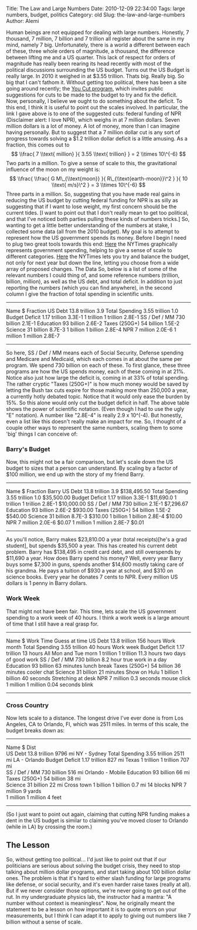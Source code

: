 Title: The Law and Large Numbers
Date: 2010-12-09 22:34:00
Tags: large numbers, budget, politics
Category: old
Slug: the-law-and-large-numbers
Author: Alemi


Human beings are not equipped for dealing with large numbers. Honestly,
7 thousand, 7 million, 7 billion and 7 trillion all register about the
same in my mind, namely 7 big. Unfortunately, there is a world a
different between each of these, three whole orders of magnitude, a
thousand, the difference between lifting me and a US quarter. This lack
of respect for orders of magnitude has really been rearing its head
recently with most of the political discussions surrounding the US
budget. Turns out the US Budget is really large. In 2010 it weighed in
at $3.55 trillion. Thats big. Really big. So big that I can't fathom it.
Without getting too political, there has been a site going around
recently; the [You Cut
program](http://republicanwhip.house.gov/YouCut/week13.htm), which
invites public suggestions for cuts to be made to the budget to try and
fix the deficit. Now, personally, I believe we ought to do something
about the deficit. To this end, I think it is useful to point out the
scales involved. In particular, the link I gave above is to one of the
suggested cuts: federal funding of NPR (Disclaimer alert: I love NPR),
which weighs in at 7 million dollars. Seven million dollars is a lot of
money. A lot of money, more than I can imagine having personally. But to
suggest that a 7 million dollar cut is any sort of progress towards
solving a $1.2 trillion dollar deficit is a little amusing. As a
fraction, this comes out to $$ \\frac{ 7 \\text{ million} }{ 3.55
\\text{ trillion} } = 2 \\times 10\^{-6} $$ Two parts in a million. To
give a sense of scale to this, the gravitational influence of the moon
on my weight is: $$ \\frac{ \\frac{ G M\_{\\text{moon}} }{
R\_{\\text{earth-moon}}\^2 } }{ 10 \\text{ m/s}\^2 } = 3 \\times
10\^{-6} $$ Three parts in a million. So, suggesting that you have made
real gains in reducing the US budget by cutting federal funding for NPR
is as silly as suggesting that if I want to lose weight, my first
concern should be the current tides. [I want to point out that I don't
really mean to get too political, and that I've noticed both parties
pulling these kinds of numbers tricks.] So, wanting to get a little
better understanding of the numbers at stake, I collected some data (all
from the 2010 budget). My goal is to attempt to represent how the US
government spends its money. Before I begin I need to plug two great
tools towards this end:
[Here](http://www.nytimes.com/interactive/2010/02/01/us/budget.html) the
NYTimes graphically represents government spending, helping to give a
sense of scale to different categories.
[Here](http://www.nytimes.com/interactive/2010/11/13/weekinreview/deficits-graphic.html)
the NYTimes lets you try and balance the budget, not only for next year
but down the line, letting you choose from a wide array of proposed
changes. The Data So, below is a list of some of the relevant numbers I
could thing of, and some reference numbers (trillion, billion, million),
as well as the US debt, and total deficit. In addition to just reporting
the numbers (which you can find anywhere), in the second column I give
the fraction of total spending in scientific units.

  ---------------- --------------- ----------
  Name             $               Fraction
  US Debt          13.8 trillion   3.9
  Total Spending   3.55 trillion   1.0
  Budget Deficit   1.17 trillion   3.3E-1
  1 trillion       1 trillion      2.8E-1
  SS / Def / MM    730 billion     2.1E-1
  Education        93 billion      2.6E-2
  Taxes (250G+)    54 billion      1.5E-2
  Science          31 billion      8.7E-3
  1 billion        1 billion       2.8E-4
  NPR              7 million       2.0E-6
  1 million        1 million       2.8E-7
  ---------------- --------------- ----------

So here, SS / Def / MM means each of Social Security, Defense spending
and Medicare and Medicaid, which each comes in at about the same per
program. We spend 730 billion on each of these. To first glance, these
three programs are how the US spends money, each of these coming in at
21%. Notice also just how large the deficit is, coming in at 33% of
total spending. The rather cryptic "Taxes (250G+)" is how much money
would be saved by letting the Bush tax cuts expire for those making more
than 250,000 a year, a currently hotly debated topic. Notice that it
would only ease the burden by 15%. So this alone would only cut the
budget deficit in half. The above table shows the power of scientific
notation. (Even though I had to use the ugly "E" notation). A number
like "2.8E-4" is really 2.9 x 10\^(-4). But honestly, even a list like
this doesn't really make an impact for me. So, I thought of a couple
other ways to represent the same numbers, scaling them to some 'big'
things I can conceive of:

### Barry's Budget

Now, this might not be a fair comparison, but let's scale down the US
budget to sizes that a person can understand. By scaling by a factor of
$100 million, we end up with the story of my friend Barry.

  ---------------- --------------- ---------- -------------
  Name             $               Fraction   Barry
  US Debt          13.8 trillion   3.9        $138,495.50
  Total Spending   3.55 trillion   1.0        $35,500.00
  Budget Deficit   1.17 trillion   3.3E-1     $11,690.0
  1 trillion       1 trillion      2.8E-1     $10,000.00
  SS / Def / MM    730 billion     2.1E-1     $7,296.67
  Education        93 billion      2.6E-2     $930.00
  Taxes (250G+)    54 billion      1.5E-2     $540.00
  Science          31 billion      8.7E-3     $310.00
  1 billion        1 billion       2.8E-4     $10.00
  NPR              7 million       2.0E-6     $0.07
  1 million        1 million       2.8E-7     $0.01
  ---------------- --------------- ---------- -------------

As you'll notice, Barry makes $23,810.00 a year (total receipts)[he's a
grad student], but spends $35,500 a year. This has created his current
debt problem. Barry has $138,495 in credit card debt, and still
overspends by $11,690 a year. How does Barry spend his money? Well,
every year Barry buys some $7,300 in guns, spends another $14,600 mostly
taking care of his grandma. He pays a tuition of $930 a year at school,
and $310 on science books. Every year he donates 7 cents to NPR. Every
million US dollars is 1 penny in Barry dollars.

### Work Week

That might not have been fair. This time, lets scale the US government
spending to a work week of 40 hours. I think a work week is a large
amount of time that I still have a real grasp for.

  ---------------- --------------- -------------- -----------------------
  Name             $               Work Time      Guess at time
  US Debt          13.8 trillion   156 hours      Work month
  Total Spending   3.55 trillion   40 hours       Work week
  Budget Deficit   1.17 trillion   13 hours       All Mon and Tue morn
  1 trillion       1 trillion      11.3 hours     two days of good work
  SS / Def / MM    730 billion     8.2 hour       true work in a day
  Education        93 billion      63 minutes     lunch break
  Taxes (250G+)    54 billion      36 minutes     cooler chat
  Science          31 billion      21 minutes     Show on Hulu
  1 billion        1 billion       40 seconds     Stretching at desk
  NPR              7 million       0.3 seconds    mouse click
  1 million        1 million       0.04 seconds   blink
  ---------------- --------------- -------------- -----------------------

### Cross Country

Now lets scale to a distance. The longest drive I've ever done is from
Los Angeles, CA to Orlando, Fl, which was 2511 miles. In terms of this
scale, the budget breaks down as:

  ---------------- --------------- --------- ------------------
  Name             $               Dist      
  US Debt          13.8 trillion   9796 mi   NY - Sydney
  Total Spending   3.55 trillion   2511 mi   LA - Orlando
  Budget Deficit   1.17 trillion   827 mi    Texas
  1 trillion       1 trillion      707 mi    
  SS / Def / MM    730 billion     516 mi    Orlando - Mobile
  Education        93 billion      66 mi     
  Taxes (250G+)    54 billion      38 mi     
  Science          31 billion      22 mi     Cross town
  1 billion        1 billion       0.7 mi    14 blocks
  NPR              7 million       9 yards   
  1 million        1 million       4 feet    
  ---------------- --------------- --------- ------------------

(So I just want to point out again, claiming that cutting NPR funding
makes a dent in the US budget is similar to claiming you've moved closer
to Orlando (while in LA) by crossing the room.)

The Lesson
----------

So, without getting too political... I'd just like to point out that if
our politicians are serious about solving the budget crisis, they need
to stop talking about million dollar programs, and start taking about
100 billion dollar ones. The problem is that it's hard to either slash
funding for large programs like defense, or social security, and it's
even harder raise taxes (really at all). But if we never consider those
options, we're never going to get out of the rut. In my undergraduate
physics lab, the instructor had a mantra: "A number without context is
meaningless". Now, he originally meant the statement to be a lesson on
how important it is to quote errors on your measurements, but I think I
can adapt it to apply to giving out numbers like 7 billion without a
sense of scale.
